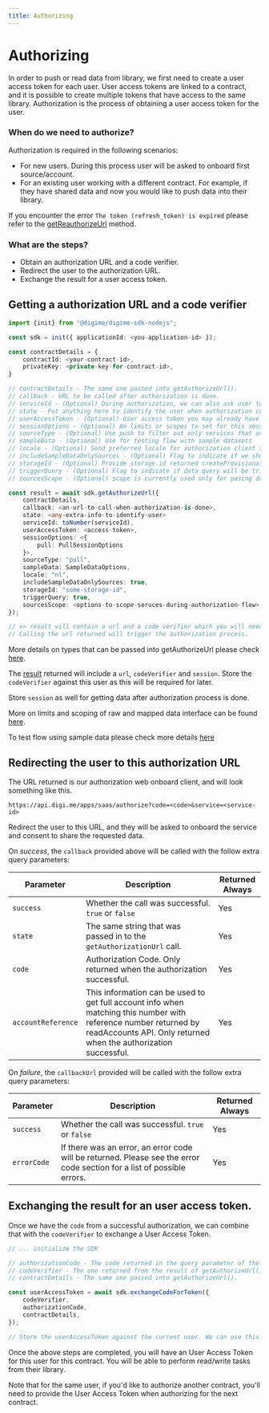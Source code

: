 ```yaml
---
title: Authorizing
---
```


# Authorizing

In order to push or read data from library, we first need to create a user access token for each user.
User access tokens are linked to a contract, and it is possible to create multiple tokens that have access to the same library.
Authorization is the process of obtaining a user access token for the user.

### When do we need to authorize?

Authorization is required in the following scenarios:

- For new users. During this process user will be asked to onboard first source/account.
- For an existing user working with a different contract. For example, if they have shared data and now you would like to push data into their library.

If you encounter the error `The token (refresh_token) is expired` please refer to the [getReauthorizeUrl](reauthorizing.md) method.

### What are the steps?

- Obtain an authorization URL and a code verifier.
- Redirect the user to the authorization URL.
- Exchange the result for a user access token.

## Getting a authorization URL and a code verifier

```typescript
import {init} from "@digime/digime-sdk-nodejs";

const sdk = init({ applicationId: <you-application-id> });

const contractDetails = {
    contractId: <your-contract-id>,
    privateKey: <private-key-for-contract-id>,
}

// contractDetails - The same one passed into getAuthorizeUrl().
// callback - URL to be called after authorization is done.
// serviceId - (Optional) During authorization, we can also ask user to onboard a service. ID can be found from querySources()
// state - Put anything here to identify the user when authorization completes. This will be passed back in the callback.
// userAccessToken - (Optional) User access token you may already have for this user from another contract.
// sessionOptions - (Optional) An limits or scopes to set for this session.
// sourceType - (Optional) Use push to filter out only services that are used for push to provider type. Default SourceType is set to pull.
// sampleData - (Optional) Use for testing flow with sample datasets
// locale - (Optional) Send preferred locale for authorization client to be used. Default is en.
// includeSampleDataOnlySources - (Optional) Flag to indicate if we should include sample data only sources. Default is false.
// storageId - (Optional) Provide storage.id returned createProvisionalStorage to connect this storage to created user
// triggerQuery - (Optional) Flag to indicate if data query will be triggered post service authorisation. Default is true. If this is set to false data for added service will not be returned. You may want to set to false when adding multiple services subsequently and only get data for all services when adding last service.
// sourcesScope - (Optional) scope is currently used only for pasing data type.

const result = await sdk.getAuthorizeUrl({
    contractDetails,
    callback: <an-url-to-call-when-authorization-is-done>,
    state: <any-extra-info-to-identify-user>
    serviceId: toNumber(serviceId),
    userAccessToken: <access-token>,
    sessionOptions: <{
        pull: PullSessionOptions
    }>,
    sourceType: "pull",
    sampleData: SampleDataOptions,
    locale: "nl",
    includeSampleDataOnlySources: true,
    storageId: "some-storage-id",
    triggerQuery: true,
    sourcesScope: <options-to-scope-soruces-during-authorization-flow>
});

// => result will contain a url and a code verifier which you will need for later.
// Calling the url returned will trigger the authorization process.
```

More details on types that can be passed into getAuthorizeUrl please check [here](../interfaces/Types.GetAuthorizeUrlOptions.html).

The [result](../interfaces/Types.GetAuthorizeUrlResponse.html) returned will include a `url`, `codeVerifier` and `session`.
Store the `codeVerifier` against this user as this will be required for later.

Store `session` as well for getting data after authorization process is done.

More on limits and scoping of raw and mapped data interface can be found [here](../interfaces/Types.PullSessionOptions.html).

To test flow using sample data please check more details [here](../sample-datasets.md)

## Redirecting the user to this authorization URL

The URL returned is our authorization web onboard client, and will look something like this.

```
https://api.digi.me/apps/saas/authorize?code=<code>&service=<service-id>
```

Redirect the user to this URL, and they will be asked to onboard the service and consent to share the requested data.

On _success_, the `callback` provided above will be called with the follow extra query parameters:

| Parameter          | Description                                                                                                                                                                          | Returned Always |
| ------------------ | ------------------------------------------------------------------------------------------------------------------------------------------------------------------------------------ | --------------- |
| `success`          | Whether the call was successful. `true` or `false`                                                                                                                                   | Yes             |
| `state`            | The same string that was passed in to the `getAuthorizationUrl` call.                                                                                                                | Yes             |
| `code`             | Authorization Code. Only returned when the authorization successful.                                                                                                                 | Yes             |
| `accountReference` | This information can be used to get full account info when matching this number with reference number returned by readAccounts API. Only returned when the authorization successful. | Yes             |

On _failure_, the `callbackUrl` provided will be called with the follow extra query parameters:

| Parameter   | Description                                                                                                             | Returned Always |
| ----------- | ----------------------------------------------------------------------------------------------------------------------- | --------------- |
| `success`   | Whether the call was successful. `true` or `false`                                                                      | Yes             |
| `errorCode` | If there was an error, an error code will be returned. Please see the error code section for a list of possible errors. | Yes             |

## Exchanging the result for an user access token.

Once we have the `code` from a successful authorization, we can combine that with the `codeVerifier` to exchange a User Access Token.

```typescript
// ... initialize the SDK

// authorizationCode - The code returned in the query parameter of the returned URL.
// codeVerifier - The one returned from the result of getAuthorizeUrl().
// contractDetails - The same one passed into getAuthorizeUrl().

const userAccessToken = await sdk.exchangeCodeForToken({
    codeVerifier,
    authorizationCode,
    contractDetails,
});

// Store the userAccessToken against the current user. We can use this for future reads.
```

Once the above steps are completed, you will have an User Access Token for this user for this contract. You will be able to perform read/write tasks from their library.

Note that for the same user, if you'd like to authorize another contract, you'll need to provide the User Access Token when authorizing for the next contract.
